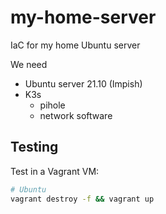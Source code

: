 # my-home-server

IaC for my home Ubuntu server 

We need

- Ubuntu server 21.10 (Impish)
- K3s
  - pihole
  - network software

## Testing

Test in a Vagrant VM:

```bash
# Ubuntu
vagrant destroy -f && vagrant up
```